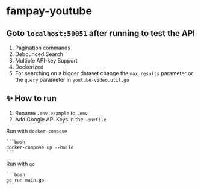 # fampay-youtube

## Goto `localhost:50051` after running to test the API

1. Pagination commands  
2. Debounced Search
3. Multiple API-key Support
4. Dockerized
5. For searching on a bigger dataset change the `max_results` parameter or the `query` parameter in `youtube-video.util.go`

## ✨ How to run

1. Rename `.env.example` to `.env`
2. Add Google API Keys in the `.envfile`

Run with `docker-compose`

    ```bash
    docker-compose up --build
    ```

Run with `go`

    ```bash
    go run main.go
    ```
